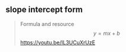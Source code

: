 

## slope intercept form



> Formula and resource
> $$
> y = mx + b
> $$
> https://youtu.be/IL3UCuXrUzE